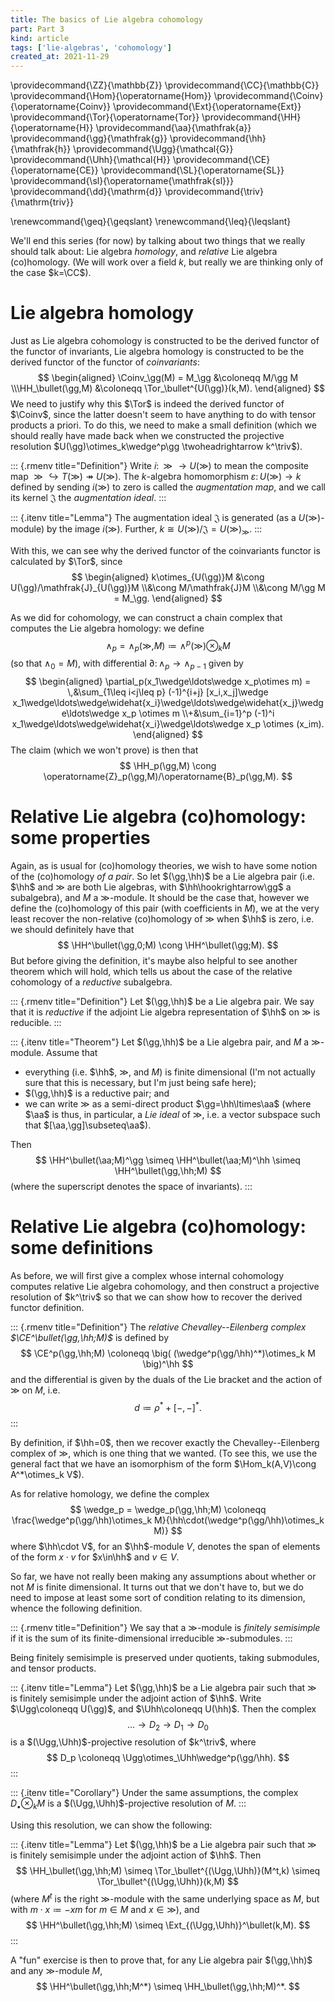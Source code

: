 ```yaml
---
title: The basics of Lie algebra cohomology
part: Part 3
kind: article
tags: ['lie-algebras', 'cohomology']
created_at: 2021-11-29
---
```


\providecommand{\ZZ}{\mathbb{Z}}
\providecommand{\CC}{\mathbb{C}}
\providecommand{\Hom}{\operatorname{Hom}}
\providecommand{\Coinv}{\operatorname{Coinv}}
\providecommand{\Ext}{\operatorname{Ext}}
\providecommand{\Tor}{\operatorname{Tor}}
\providecommand{\HH}{\operatorname{H}}
\providecommand{\aa}{\mathfrak{a}}
\providecommand{\gg}{\mathfrak{g}}
\providecommand{\hh}{\mathfrak{h}}
\providecommand{\Ugg}{\mathcal{G}}
\providecommand{\Uhh}{\mathcal{H}}
\providecommand{\CE}{\operatorname{CE}}
\providecommand{\SL}{\operatorname{SL}}
\providecommand{\sl}{\operatorname{\mathfrak{sl}}}
\providecommand{\dd}{\mathrm{d}}
\providecommand{\triv}{\mathrm{triv}}

\renewcommand{\geq}{\geqslant}
\renewcommand{\leq}{\leqslant}

We'll end this series (for now) by talking about two things that we really should talk about: Lie algebra *homology*, and *relative* Lie algebra (co)homology.
(We will work over a field $k$, but really we are thinking only of the case $k=\CC$).

<!-- more -->

# Lie algebra homology

Just as Lie algebra cohomology is constructed to be the derived functor of the functor of invariants, Lie algebra homology is constructed to be the derived functor of the functor of *coinvariants*:
$$
  \begin{aligned}
    \Coinv_\gg(M) = M_\gg &\coloneqq M/\gg M
  \\\HH_\bullet(\gg,M) &\coloneqq \Tor_\bullet^{U(\gg)}(k,M).
  \end{aligned}
$$
We need to justify why this $\Tor$ is indeed the derived functor of $\Coinv$, since the latter doesn't seem to have anything to do with tensor products a priori.
To do this, we need to make a small definition (which we should really have made back when we constructed the projective resolution $U(\gg)\otimes_k\wedge^p\gg \twoheadrightarrow k^\triv$).

::: {.rmenv title="Definition"}
Write $i\colon\gg\to U(\gg)$ to mean the composite map $\gg\hookrightarrow T(\gg)\twoheadrightarrow U(\gg)$.
The $k$-algebra homomorphism $\varepsilon\colon U(\gg)\to k$ defined by sending $i(\gg)$ to zero is called the *augmentation map*, and we call its kernel $\mathfrak{J}$ the *augmentation ideal*.
:::

::: {.itenv title="Lemma"}
The augmentation ideal $\mathfrak{J}$ is generated (as a $U(\gg)$-module) by the image $i(\gg)$.
Further, $k\cong U(\gg)/\mathfrak{J}=U(\gg)_\gg$.
:::

With this, we can see why the derived functor of the coinvariants functor is calculated by $\Tor$, since
$$
  \begin{aligned}
    k\otimes_{U(\gg)}M
    &\cong U(\gg)/\mathfrak{J}_{U(\gg)}M
  \\&\cong M/\mathfrak{J}M
  \\&\cong M/\gg M
    = M_\gg.
  \end{aligned}
$$

As we did for cohomology, we can construct a chain complex that computes the Lie algebra homology: we define
$$
  \wedge_p = \wedge_p(\gg,M) \coloneqq \wedge^p(\gg)\otimes_k M
$$
(so that $\wedge_0=M$), with differential $\partial\colon\wedge_p\to\wedge_{p-1}$ given by
$$
  \begin{aligned}
    \partial_p(x_1\wedge\ldots\wedge x_p\otimes m) =
    \,&\sum_{1\leq i<j\leq p} (-1)^{i+j} [x_i,x_j]\wedge x_1\wedge\ldots\wedge\widehat{x_i}\wedge\ldots\wedge\widehat{x_j}\wedge\ldots\wedge x_p \otimes m
  \\+&\sum_{i=1}^p (-1)^i x_1\wedge\ldots\wedge\widehat{x_i}\wedge\ldots\wedge x_p \otimes (x_im).
  \end{aligned}
$$
The claim (which we won't prove) is then that
$$
  \HH_p(\gg,M) \cong \operatorname{Z}_p(\gg,M)/\operatorname{B}_p(\gg,M).
$$


# Relative Lie algebra (co)homology: some properties

Again, as is usual for (co)homology theories, we wish to have some notion of the (co)homology *of a pair*.
So let $(\gg,\hh)$ be a Lie algebra pair (i.e. $\hh$ and $\gg$ are both Lie algebras, with $\hh\hookrightarrow\gg$ a subalgebra), and $M$ a $\gg$-module.
It should be the case that, however we define the (co)homology of this pair (with coefficients in $M$), we at the very least recover the non-relative (co)homology of $\gg$ when $\hh$ is zero, i.e. we should definitely have that
$$
  \HH^\bullet(\gg,0;M) \cong \HH^\bullet(\gg;M).
$$
But before giving the definition, it's maybe also helpful to see another theorem which will hold, which tells us about the case of the relative cohomology of a *reductive* subalgebra.

::: {.rmenv title="Definition"}
Let $(\gg,\hh)$ be a Lie algebra pair.
We say that it is *reductive* if the adjoint Lie algebra representation of $\hh$ on $\gg$ is reducible.
:::

::: {.itenv title="Theorem"}
Let $(\gg,\hh)$ be a Lie algebra pair, and $M$ a $\gg$-module.
Assume that

- everything (i.e. $\hh$, $\gg$, and $M$) is finite dimensional (I'm not actually sure that this is necessary, but I'm just being safe here);
- $(\gg,\hh)$ is a reductive pair; and
- we can write $\gg$ as a semi-direct product $\gg=\hh\ltimes\aa$ (where $\aa$ is thus, in particular, a *Lie ideal* of $\gg$, i.e. a vector subspace such that $[\aa,\gg]\subseteq\aa$).

Then
$$
  \HH^\bullet(\aa;M)^\gg \simeq \HH^\bullet(\aa;M)^\hh \simeq \HH^\bullet(\gg,\hh;M)
$$
(where the superscript denotes the space of invariants).
:::


# Relative Lie algebra (co)homology: some definitions

As before, we will first give a complex whose internal cohomology computes relative Lie algebra cohomology, and then construct a projective resolution of $k^\triv$ so that we can show how to recover the derived functor definition.

::: {.rmenv title="Definition"}
The *relative Chevalley--Eilenberg complex $\CE^\bullet(\gg,\hh;M)$* is defined by
$$
  \CE^p(\gg,\hh;M) \coloneqq \big( (\wedge^p(\gg/\hh)^*)\otimes_k M \big)^\hh
$$
and the differential is given by the duals of the Lie bracket and the action of $\gg$ on $M$, i.e.
$$
  d \coloneqq \rho^* + [-,-]^*.
$$
:::

By definition, if $\hh=0$, then we recover exactly the Chevalley--Eilenberg complex of $\gg$, which is one thing that we wanted.
(To see this, we use the general fact that we have an isomorphism of the form $\Hom_k(A,V)\cong A^*\otimes_k V$).

As for relative homology, we define the complex
$$
  \wedge_p = \wedge_p(\gg,\hh;M) \coloneqq \frac{\wedge^p(\gg/\hh)\otimes_k M}{\hh\cdot(\wedge^p(\gg/\hh)\otimes_k M)}
$$
where $\hh\cdot V$, for an $\hh$-module $V$, denotes the span of elements of the form $x\cdot v$ for $x\in\hh$ and $v\in V$.

So far, we have not really been making any assumptions about whether or not $M$ is finite dimensional.
It turns out that we don't have to, but we do need to impose at least some sort of condition relating to its dimension, whence the following definition.

::: {.rmenv title="Definition"}
We say that a $\gg$-module is *finitely semisimple* if it is the sum of its finite-dimensional irreducible $\gg$-submodules.
:::

Being finitely semisimple is preserved under quotients, taking submodules, and tensor products.

::: {.itenv title="Lemma"}
Let $(\gg,\hh)$ be a Lie algebra pair such that $\gg$ is finitely semisimple under the adjoint action of $\hh$.
Write $\Ugg\coloneqq U(\gg)$, and $\Uhh\coloneqq U(\hh)$.
Then the complex
$$
  \ldots \to D_2 \to D_1 \to D_0
$$
is a $(\Ugg,\Uhh)$-projective resolution of $k^\triv$, where
$$
  D_p \coloneqq \Ugg\otimes_\Uhh\wedge^p(\gg/\hh).
$$
:::

::: {.itenv title="Corollary"}
Under the same assumptions, the complex $D_\bullet\otimes_k M$ is a $(\Ugg,\Uhh)$-projective resolution of $M$.
:::

Using this resolution, we can show the following:

::: {.itenv title="Lemma"}
Let $(\gg,\hh)$ be a Lie algebra pair such that $\gg$ is finitely semisimple under the adjoint action of $\hh$.
Then
$$
  \HH_\bullet(\gg,\hh;M) \simeq \Tor_\bullet^{(\Ugg,\Uhh)}(M^t,k) \simeq \Tor_\bullet^{(\Ugg,\Uhh)}(k,M)
$$
(where $M^t$ is the right $\gg$-module with the same underlying space as $M$, but with $m\cdot x\coloneqq -xm$ for $m\in M$ and $x\in\gg$), and
$$
  \HH^\bullet(\gg,\hh;M) \simeq \Ext_{(\Ugg,\Uhh)}^\bullet(k,M).
$$
:::

A "fun" exercise is then to prove that, for any Lie algebra pair $(\gg,\hh)$ and any $\gg$-module $M$,
$$
  \HH^\bullet(\gg,\hh;M^*) \simeq \HH_\bullet(\gg,\hh;M)^*.
$$
